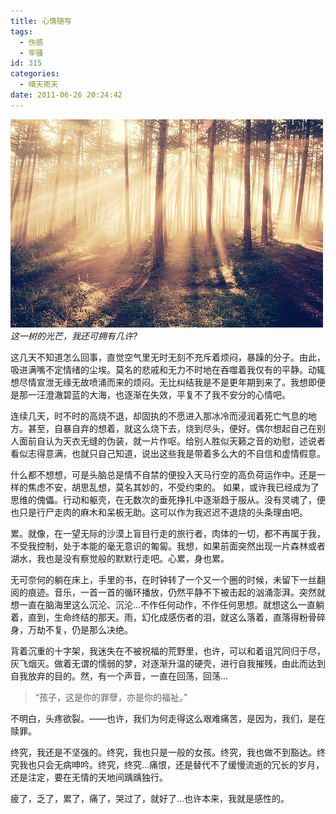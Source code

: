 ```yaml
---
title: 心情随写
tags:
  - 伤感
  - 牢骚
id: 315
categories:
  - 晴天雨天
date: 2011-06-26 20:24:42
---
```


![](/images/mood-essays.jpg)
*这一树的光芒，我还可拥有几许?*

这几天不知道怎么回事，直觉空气里无时无刻不充斥着烦闷，暴躁的分子。由此，吸进满嘴不定情绪的尘埃。莫名的悲戚和无力不时地在吞噬着我仅有的平静。动辄想尽情宣泄无缘无故喷涌而来的烦闷。无比纠结我是不是更年期到来了。我想即便是那一汪澄澈碧蓝的大海，也逐渐在失效，平复不了我不安分的心情吧。

连续几天，时不时的高烧不退，却固执的不愿进入那冰冷而浸润着死亡气息的地方。甚至，自暴自弃的想着，就这么烧下去，烧到尽头，便好。偶尔想起自己在别人面前自认为天衣无缝的伪装，就一片作呕。给别人胜似天籁之音的劝慰，述说者看似志得意满，也就只自己知道，说出这些我是带着多么大的不自信和虚情假意。
<!--more-->

什么都不想想，可是头脑总是情不自禁的便投入天马行空的高负荷运作中。还是一样的焦虑不安，胡思乱想，莫名其妙的，不受约束的。 如果，或许我已经成为了思维的傀儡。行动和躯壳，在无数次的垂死挣扎中逐渐趋于服从。没有灵魂了，便也只是行尸走肉的麻木和呆板无助。这可以作为我迟迟不退烧的头条理由吧。

累。就像，在一望无际的沙漠上盲目行走的旅行者，肉体的一切，都不再属于我，不受我控制，处于本能的毫无意识的匍匐。我想，如果前面突然出现一片森林或者湖水，我也是没有察觉般的默默行走吧。心累，身也累。

无可奈何的躺在床上，手里的书，在时钟转了一个又一个圈的时候，未留下一丝翻阅的痕迹。音乐，一首一首的循环播放，仍然平静不下被击起的汹涌澎湃。突然就想一直在脑海里这么沉沦、沉沦...不作任何动作，不作任何思想。就想这么一直躺着，直到，生命终结的那天。雨，幻化成感伤者的泪，就这么落着，直落得粉骨碎身，万劫不复，仍是那么决绝。

背着沉重的十字架，我迷失在不被祝福的荒野里，也许，可以和着诅咒同归于尽，灰飞烟灭。做着无谓的懦弱的梦，对逐渐升温的硬壳，进行自我摧残，由此而达到自我放弃的目的。然，有一个声音，一直在回荡，回荡...

> “孩子，这是你的罪孽，亦是你的福祉。”

不明白，头疼欲裂。——也许，我们为何走得这么艰难痛苦，是因为，我们，是在赎罪。

终究，我还是不坚强的。终究，我也只是一般的女孩。终究，我也做不到豁达。终究我也只会无病呻吟。终究，终究...痛恨，还是替代不了缓慢流逝的冗长的岁月，还是注定，要在无情的天地间踽踽独行。

疲了，乏了，累了，痛了，哭过了，就好了...也许本来，我就是感性的。
